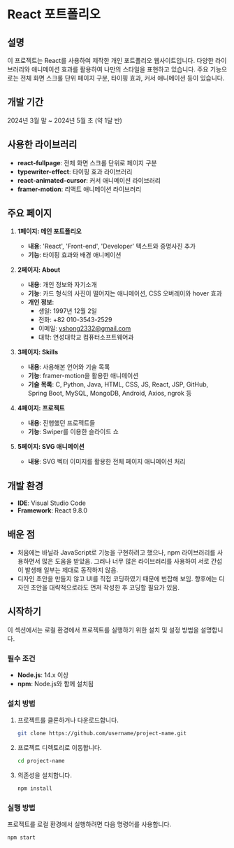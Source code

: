 # React 포트폴리오

## 설명

이 프로젝트는 React를 사용하여 제작한 개인 포트폴리오 웹사이트입니다. 다양한 라이브러리와 애니메이션 효과를 활용하여 나만의 스타일을 표현하고 있습니다. 주요 기능으로는 전체 화면 스크롤 단위 페이지 구분, 타이핑 효과, 커서 애니메이션 등이 있습니다.

## 개발 기간

2024년 3월 말 ~ 2024년 5월 초 (약 1달 반)

## 사용한 라이브러리

- **react-fullpage**: 전체 화면 스크롤 단위로 페이지 구분
- **typewriter-effect**: 타이핑 효과 라이브러리
- **react-animated-cursor**: 커서 애니메이션 라이브러리
- **framer-motion**: 리액트 애니메이션 라이브러리

## 주요 페이지

1. **1페이지: 메인 포트폴리오**
   - **내용**: 'React', 'Front-end', 'Developer' 텍스트와 증명사진 추가
   - **기능**: 타이핑 효과와 배경 애니메이션

2. **2페이지: About**
   - **내용**: 개인 정보와 자기소개
   - **기능**: 카드 형식의 사진이 떨어지는 애니메이션, CSS 오버레이와 hover 효과
   - **개인 정보**:
     - 생일: 1997년 12월 2일
     - 전화: +82 010-3543-2529
     - 이메일: yshong2332@gmail.com
     - 대학: 연성대학교 컴퓨터소프트웨어과

3. **3페이지: Skills**
   - **내용**: 사용해본 언어와 기술 목록
   - **기능**: framer-motion을 활용한 애니메이션
   - **기술 목록**: C, Python, Java, HTML, CSS, JS, React, JSP, GitHub, Spring Boot, MySQL, MongoDB, Android, Axios, ngrok 등

4. **4페이지: 프로젝트**
   - **내용**: 진행했던 프로젝트들
   - **기능**: Swiper를 이용한 슬라이드 쇼

5. **5페이지: SVG 애니메이션**
   - **내용**: SVG 벡터 이미지를 활용한 전체 페이지 애니메이션 처리

## 개발 환경

- **IDE**: Visual Studio Code
- **Framework**: React 9.8.0

## 배운 점

- 처음에는 바닐라 JavaScript로 기능을 구현하려고 했으나, npm 라이브러리를 사용하면서 많은 도움을 받았음. 그러나 너무 많은 라이브러리를 사용하여 서로 간섭이 발생해 일부는 제대로 동작하지 않음.
- 디자인 초안을 만들지 않고 UI를 직접 코딩하였기 때문에 번잡해 보임. 향후에는 디자인 초안을 대략적으로라도 먼저 작성한 후 코딩할 필요가 있음.

## 시작하기

이 섹션에서는 로컬 환경에서 프로젝트를 실행하기 위한 설치 및 설정 방법을 설명합니다.

### 필수 조건

- **Node.js**: 14.x 이상
- **npm**: Node.js와 함께 설치됨

### 설치 방법

1. 프로젝트를 클론하거나 다운로드합니다.

    ```bash
    git clone https://github.com/username/project-name.git
    ```

2. 프로젝트 디렉토리로 이동합니다.

    ```bash
    cd project-name
    ```

3. 의존성을 설치합니다.

    ```bash
    npm install
    ```

### 실행 방법

프로젝트를 로컬 환경에서 실행하려면 다음 명령어를 사용합니다.

```bash
npm start
```

